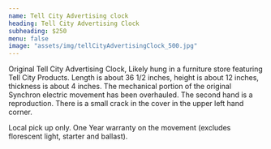 ```yaml
---
name: Tell City Advertising clock
heading: Tell City Advertising Clock
subheading: $250
menu: false
image: "assets/img/tellCityAdvertisingClock_500.jpg"
---
```


Original Tell City Advertising Clock, Likely hung in a furniture store featuring Tell City Products. 
Length is about 36 1/2 inches, height is about 12 inches, thickness is about 4 inches. 
The mechanical portion of the original Synchron electric movement has been overhauled. 
The second hand is a reproduction. 
There is a small crack in the cover in the upper left hand corner. 

Local pick up only.
One Year warranty on the movement (excludes florescent light, starter and ballast).
